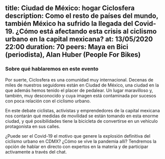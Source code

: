 title: Ciudad de México: hogar Ciclosfera 
description: Como el resto de países del mundo, también México ha sufrido la llegada del Covid-19. ¿Cómo está afectando esta crisis al ciclismo urbano en la capital mexicana?
at: 13/05/2020 22:00
duration: 70
peers: Maya en Bici (periodista), Alan Huber (People For Bikes)
----
### Sobre qué hablaremos en este evento

Por suerte, Ciclosfera es una comunidad muy internacional. Decenas de miles de nuestros seguidores están en Ciudad de México, una ciudad en la que además hemos tenido el placer de pedalear. Un lugar maravilloso y, también, muy desconocido y cuya imagen está contaminada por sucesos con poca relación con el ciclismo urbano.

En este debate ciclistas, activistas y emprendedores de la capital mexicana nos contarán qué medidas de movilidad se están tomando en esta enorme ciudad, y qué posibilidades tiene la bicicleta de convertirse en un vehículo protagonista en sus calles.

¿Puede ser el Covid-19 el motivo que genere la explosión definitiva del ciclismo urbano en CDMX? ¿Cómo se vive la pandemia allí? Tendremos la opción de hablar en directo con expertos en la materia y de participar activamente a través del chat.
